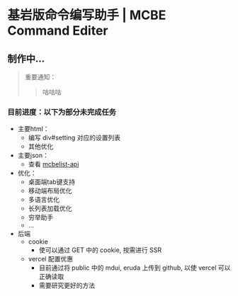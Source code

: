 # 基岩版命令编写助手 | MCBE Command Editer

## 制作中...

> 重要通知：
> > 咕咕咕

### 目前进度：以下为部分未完成任务

- 主要html：
    - 编写 div#setting 对应的设置列表
    - 其他优化
- 主要json：
    - 查看 [mcbelist-api](https://github.com/PFiS1737/mcbelist-api)
- 优化：
    - 桌面端tab键支持
    - 移动端布局优化
    - 多语言优化
    - 长列表加载优化
    - 穷举助手
    - ...
- 后端
    - cookie
        - 使可以通过 GET 中的 cookie, 按需进行 SSR
    - vercel 配置优惠
        - 目前通过将 public 中的 mdui, eruda 上传到 github, 以使 vercel 可以正确读取
        - 需要研究更好的方法